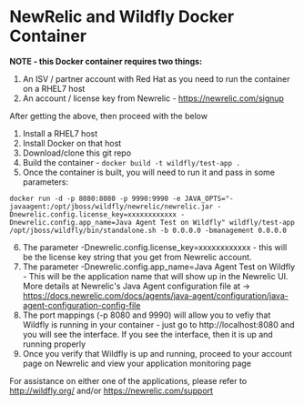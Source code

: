 # NewRelic and Wildfly Docker Container

**NOTE - this Docker container requires two things:**

1. An ISV / partner account with Red Hat as you need to run the container on a RHEL7 host
2. An account / license key from Newrelic - https://newrelic.com/signup

After getting the above, then proceed with the below

1. Install a RHEL7 host
2. Install Docker on that host
3. Download/clone this git repo
4. Build the container - `docker build -t wildfly/test-app .`
5. Once the container is built, you will need to run it and pass in some parameters:

`docker run -d -p 8080:8080 -p 9990:9990 -e JAVA_OPTS="-javaagent:/opt/jboss/wildfly/newrelic/newrelic.jar -Dnewrelic.config.license_key=xxxxxxxxxxxx -Dnewrelic.config.app_name=Java Agent Test on Wildfly" wildfly/test-app /opt/jboss/wildfly/bin/standalone.sh -b 0.0.0.0 -bmanagement 0.0.0.0`

6. The parameter -Dnewrelic.config.license_key=xxxxxxxxxxxx - this will be the license key string that you get from Newrelic account.
7. The parameter  -Dnewrelic.config.app_name=Java Agent Test on Wildfly - This will be the application name that will show up in the Newrelic UI. More details at Newrelic's Java Agent configuration file at ->
https://docs.newrelic.com/docs/agents/java-agent/configuration/java-agent-configuration-config-file
8. The port mappings (-p 8080 and 9990) will allow you to vefiy that Wildfly is running in your container - just go to http://localhost:8080 and you will see the interface. If you see the interface, then it is up and running properly
9. Once you verify that Wildfly is up and running, proceed to your account page on Newrelic and view your application monitoring page

For assistance on either one of the applications, please refer to http://wildfly.org/ and/or https://newrelic.com/support
